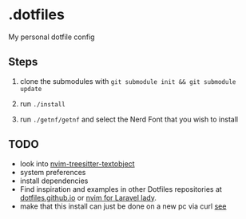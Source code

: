# .dotfiles

My personal dotfile config

## Steps
1. clone the submodules with `git submodule init && git submodule update`

2. run `./install`

3. run `./getnf/getnf` and select the Nerd Font that you wish to install

## TODO

- look into [nvim-treesitter-textobject](https://github.com/nvim-treesitter/nvim-treesitter-textobjects)
- system preferences
- install dependencies
- Find inspiration and examples in other Dotfiles repositories at [dotfiles.github.io](https://dotfiles.github.io/) or [nvim for Laravel lady](https://github.com/jessarcher/dotfiles).
- make that this install can just be done on a new pc via curl [see](https://github.com/nickjj/dotfiles)
